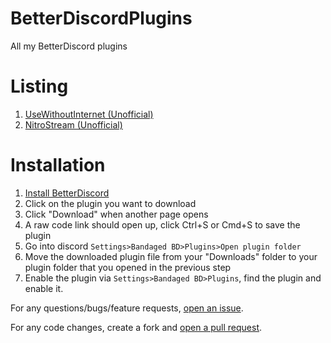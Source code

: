 # BetterDiscordPlugins
All my BetterDiscord plugins


# Listing
1. [UseWithoutInternet (Unofficial)](https://github.com/PreciousWarrior/BetterDiscordPlugins/tree/main/UseWithoutInternet)
2. [NitroStream (Unofficial)](https://github.com/PreciousWarrior/BetterDiscordPlugins/tree/main/NitroStream)

# Installation
1. [Install BetterDiscord](https://github.com/rauenzi/BetterDiscordApp/blob/master/README.md)
2. Click on the plugin you want to download
3. Click "Download" when another page opens
4. A raw code link should open up, click Ctrl+S or Cmd+S to save the plugin
5. Go into discord `Settings>Bandaged BD>Plugins>Open plugin folder`
6. Move the downloaded plugin file from your "Downloads" folder to your plugin folder that you opened in the previous step
7. Enable the plugin via `Settings>Bandaged BD>Plugins`, find the plugin and enable it.


For any questions/bugs/feature requests, [open an issue](https://github.com/PreciousWarrior/BetterDiscordPlugins/issues/new).

For any code changes, create a fork and [open a pull request](https://github.com/PreciousWarrior/BetterDiscordPlugins/compare/development...development).
